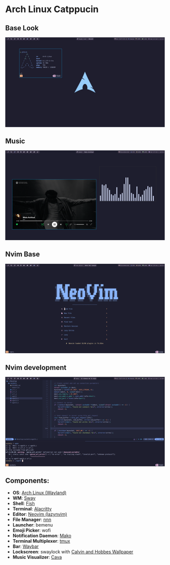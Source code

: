 # Arch Linux Catppucin

## Base Look

![Arch Linux base](./images/base.jpeg)

## Music

![Music](./images/music.png)

## Nvim Base

![Nvim base](./images/nvim_base.png)


## Nvim development

![Arch Linux nvim](./images/nvim.png)


## Components:

- **OS**: [Arch Linux (Wayland)](https://archlinux.org/)
- **WM**: [Sway](https://swaywm.org/)
- **Shell**: [Fish](https://fishshell.com/)
- **Terminal**: [Alacritty](https://alacritty.org/)
- **Editor**: [Neovim (lazynvim)](https://neovim.io/)
- **File Manager**: [nnn](https://github.com/jarun/nnn)
- **Launcher**: bemenu
- **Emoji Picker**: wofi
- **Notification Daemon**: [Mako](https://github.com/emersion/mako)
- **Terminal Multiplexer**: [tmux](https://github.com/tmux/tmux)
- **Bar**: [Waybar](https://github.com/Alexays/Waybar)
- **Lockscreen**: swaylock with [Calvin and Hobbes Wallpaper](./Wallpapers/calvin-and-hobbes.png)
- **Music Visualizer**: [Cava](https://github.com/karlstav/cava)

